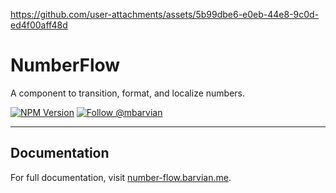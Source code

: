 https://github.com/user-attachments/assets/5b99dbe6-e0eb-44e8-9c0d-ed4f00aff48d

# NumberFlow

A component to transition, format, and localize numbers.

[![NPM Version](https://img.shields.io/npm/v/number-flow.svg)](https://npmjs.com/package/number-flow)
[![Follow @mbarvian](https://img.shields.io/twitter/follow/mbarvian.svg?style=social&label=Follow)](https://x.com/mbarvian)

---

## Documentation

For full documentation, visit [number-flow.barvian.me](https://number-flow.barvian.me).
